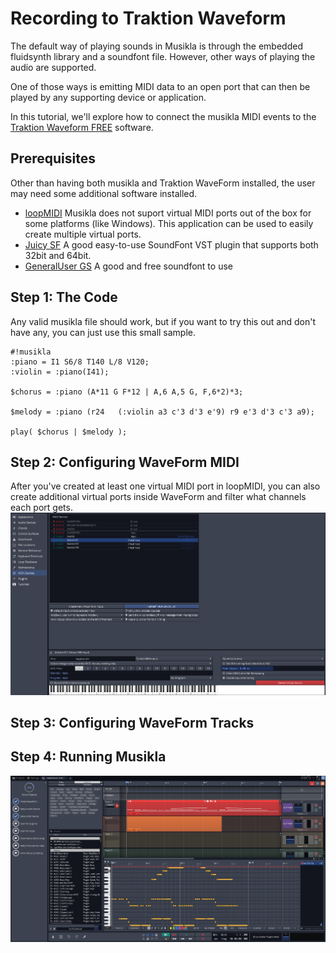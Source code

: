 # Recording to Traktion Waveform
The default way of playing sounds in Musikla is through the embedded fluidsynth library and a soundfont file. However, other ways of playing the audio are supported.

One of those ways is emitting MIDI data to an open port that can then be played by any supporting device or application.

In this tutorial, we'll explore how to connect the musikla MIDI events to the [Traktion Waveform FREE](https://www.tracktion.com/products/waveform-free) software.

## Prerequisites
Other than having both musikla and Traktion WaveForm installed, the user may need some additional software installed.

 - [loopMIDI](https://www.tobias-erichsen.de/software/loopmidi.html) Musikla does not suport virtual MIDI ports out of the box for some platforms (like Windows). This application can be used to easily create multiple virtual ports.
 - [Juicy SF](https://github.com/Birch-san/juicysfplugin) A good easy-to-use SoundFont VST plugin that supports both 32bit and 64bit.
 - [GeneralUser GS](http://www.schristiancollins.com/generaluser.php) A good and free soundfont to use

## Step 1: The Code
Any valid musikla file should work, but if you want to try this out and don't have any, you can just use this small sample.

    #!musikla
    :piano = I1 S6/8 T140 L/8 V120;
    :violin = :piano(I41);
    
    $chorus = :piano (A*11 G F*12 | A,6 A,5 G, F,6*2)*3;

    $melody = :piano (r24   (:violin a3 c'3 d'3 e'9) r9 e'3 d'3 c'3 a9);

    play( $chorus | $melody );

## Step 2: Configuring WaveForm MIDI
After you've created at least one virtual MIDI port in loopMIDI, you can also create additional virtual ports inside WaveForm and filter what channels each port gets.
![Screenshot](../assets/midi-waveform-settings.png)

## Step 3: Configuring WaveForm Tracks


## Step 4: Running Musikla

![Screenshot](../assets/midi-waveform-record.png)
